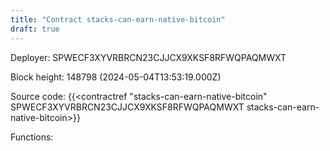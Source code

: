 ```yaml
---
title: "Contract stacks-can-earn-native-bitcoin"
draft: true
---
```

Deployer: SPWECF3XYVRBRCN23CJJCX9XKSF8RFWQPAQMWXT


 



Block height: 148798 (2024-05-04T13:53:19.000Z)

Source code: {{<contractref "stacks-can-earn-native-bitcoin" SPWECF3XYVRBRCN23CJJCX9XKSF8RFWQPAQMWXT stacks-can-earn-native-bitcoin>}}

Functions:


